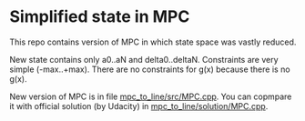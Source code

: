 # Simplified state in MPC
This repo contains version of MPC in which state space was vastly reduced.

New state contains only a0..aN and delta0..deltaN. Constraints are very simple
(-max..+max). There are no constraints for g(x) because there is no g(x). 

New version of MPC is in file [mpc_to_line/src/MPC.cpp](./mpc_to_line/src/MPC.cpp). You can copmpare it with official
solution (by Udacity) in [mpc_to_line/solution/MPC.cpp](mpc_to_line/solution/MPC.cpp).

